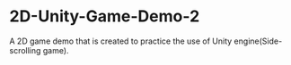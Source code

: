 # 2D-Unity-Game-Demo-2
A 2D game demo that is created to practice the use of Unity engine(Side-scrolling game).
